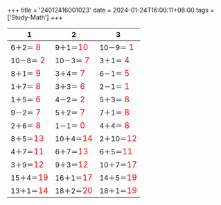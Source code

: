 +++ 
title = '24012416001023' 
date = 2024-01-24T16:00:11+08:00 
tags = ['Study-Math'] 
+++ 

1 | 2 | 3 
-- | -- | -- 
6＋2＝<font color=red size=4> 8</font> | 9＋1＝<font color=red size=4>10</font> | 10－9＝<font color=red size=4> 1</font> 
10－8＝<font color=red size=4> 2</font> | 10－3＝<font color=red size=4> 7</font> | 3＋1＝<font color=red size=4> 4</font> 
8＋1＝<font color=red size=4> 9</font> | 3＋4＝<font color=red size=4> 7</font> | 6－1＝<font color=red size=4> 5</font> 
1＋7＝<font color=red size=4> 8</font> | 3＋3＝<font color=red size=4> 6</font> | 2－1＝<font color=red size=4> 1</font> 
1＋5＝<font color=red size=4> 6</font> | 4－2＝<font color=red size=4> 2</font> | 5＋3＝<font color=red size=4> 8</font> 
9－2＝<font color=red size=4> 7</font> | 5＋2＝<font color=red size=4> 7</font> | 7＋1＝<font color=red size=4> 8</font> 
2＋6＝<font color=red size=4> 8</font> | 1－1＝<font color=red size=4> 0</font> | 4＋4＝<font color=red size=4> 8</font> 
8＋5＝<font color=red size=4>13</font> | 10＋4＝<font color=red size=4>14</font> | 2＋10＝<font color=red size=4>12</font> 
4＋7＝<font color=red size=4>11</font> | 6＋7＝<font color=red size=4>13</font> | 6＋5＝<font color=red size=4>11</font> 
3＋9＝<font color=red size=4>12</font> | 9＋3＝<font color=red size=4>12</font> | 10＋7＝<font color=red size=4>17</font> 
15＋4＝<font color=red size=4>19</font> | 16＋1＝<font color=red size=4>17</font> | 14＋5＝<font color=red size=4>19</font> 
13＋1＝<font color=red size=4>14</font> | 18＋2＝<font color=red size=4>20</font> | 18＋1＝<font color=red size=4>19</font> 

